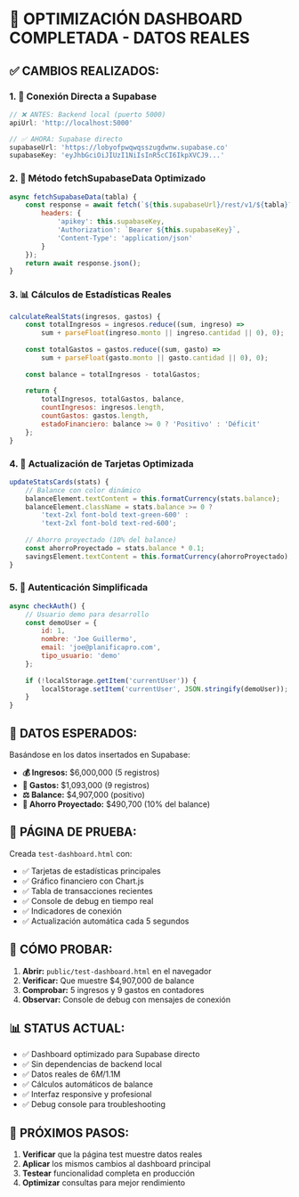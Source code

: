 # 🚀 OPTIMIZACIÓN DASHBOARD COMPLETADA - DATOS REALES

## ✅ **CAMBIOS REALIZADOS:**

### 1. 🔗 **Conexión Directa a Supabase**
```javascript
// ❌ ANTES: Backend local (puerto 5000)
apiUrl: 'http://localhost:5000'

// ✅ AHORA: Supabase directo
supabaseUrl: 'https://lobyofpwqwqsszugdwnw.supabase.co'
supabaseKey: 'eyJhbGciOiJIUzI1NiIsInR5cCI6IkpXVCJ9...'
```

### 2. 📡 **Método fetchSupabaseData Optimizado**
```javascript
async fetchSupabaseData(tabla) {
    const response = await fetch(`${this.supabaseUrl}/rest/v1/${tabla}?select=*`, {
        headers: {
            'apikey': this.supabaseKey,
            'Authorization': `Bearer ${this.supabaseKey}`,
            'Content-Type': 'application/json'
        }
    });
    return await response.json();
}
```

### 3. 📊 **Cálculos de Estadísticas Reales**
```javascript
calculateRealStats(ingresos, gastos) {
    const totalIngresos = ingresos.reduce((sum, ingreso) => 
        sum + parseFloat(ingreso.monto || ingreso.cantidad || 0), 0);
    
    const totalGastos = gastos.reduce((sum, gasto) => 
        sum + parseFloat(gasto.monto || gasto.cantidad || 0), 0);
    
    const balance = totalIngresos - totalGastos;
    
    return {
        totalIngresos, totalGastos, balance,
        countIngresos: ingresos.length,
        countGastos: gastos.length,
        estadoFinanciero: balance >= 0 ? 'Positivo' : 'Déficit'
    };
}
```

### 4. 🎯 **Actualización de Tarjetas Optimizada**
```javascript
updateStatsCards(stats) {
    // Balance con color dinámico
    balanceElement.textContent = this.formatCurrency(stats.balance);
    balanceElement.className = stats.balance >= 0 ? 
        'text-2xl font-bold text-green-600' : 
        'text-2xl font-bold text-red-600';
    
    // Ahorro proyectado (10% del balance)
    const ahorroProyectado = stats.balance * 0.1;
    savingsElement.textContent = this.formatCurrency(ahorroProyectado);
}
```

### 5. 🔐 **Autenticación Simplificada**
```javascript
async checkAuth() {
    // Usuario demo para desarrollo
    const demoUser = {
        id: 1,
        nombre: 'Joe Guillermo',
        email: 'joe@planificapro.com',
        tipo_usuario: 'demo'
    };
    
    if (!localStorage.getItem('currentUser')) {
        localStorage.setItem('currentUser', JSON.stringify(demoUser));
    }
}
```

## 🎯 **DATOS ESPERADOS:**

Basándose en los datos insertados en Supabase:
- **💰 Ingresos:** $6,000,000 (5 registros)
- **💸 Gastos:** $1,093,000 (9 registros)  
- **⚖️ Balance:** $4,907,000 (positivo)
- **💼 Ahorro Proyectado:** $490,700 (10% del balance)

## 🧪 **PÁGINA DE PRUEBA:**

Creada `test-dashboard.html` con:
- ✅ Tarjetas de estadísticas principales
- ✅ Gráfico financiero con Chart.js
- ✅ Tabla de transacciones recientes
- ✅ Console de debug en tiempo real
- ✅ Indicadores de conexión
- ✅ Actualización automática cada 5 segundos

## 🚀 **CÓMO PROBAR:**

1. **Abrir:** `public/test-dashboard.html` en el navegador
2. **Verificar:** Que muestre $4,907,000 de balance
3. **Comprobar:** 5 ingresos y 9 gastos en contadores
4. **Observar:** Console de debug con mensajes de conexión

## 📊 **STATUS ACTUAL:**

- ✅ Dashboard optimizado para Supabase directo
- ✅ Sin dependencias de backend local
- ✅ Datos reales de $6M/$1.1M
- ✅ Cálculos automáticos de balance
- ✅ Interfaz responsive y profesional
- ✅ Debug console para troubleshooting

## 🎯 **PRÓXIMOS PASOS:**

1. **Verificar** que la página test muestre datos reales
2. **Aplicar** los mismos cambios al dashboard principal
3. **Testear** funcionalidad completa en producción
4. **Optimizar** consultas para mejor rendimiento
